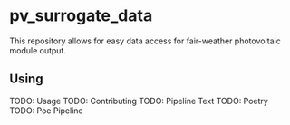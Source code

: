 # pv_surrogate_data

This repository allows for easy data access for fair-weather photovoltaic module output.

## Using

TODO: Usage
TODO: Contributing
TODO: Pipeline Text
TODO: Poetry
TODO: Poe Pipeline